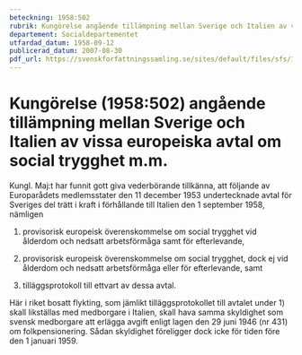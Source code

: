 ```yaml
---
beteckning: 1958:502
rubrik: Kungörelse angående tillämpning mellan Sverige och Italien av vissa europeiska avtal om social trygghet m.m.
departement: Socialdepartementet
utfardad_datum: 1958-09-12
publicerad_datum: 2007-08-30
pdf_url: https://svenskforfattningssamling.se/sites/default/files/sfs/1958-09/SFS1958-502.pdf
---
```


# Kungörelse (1958:502) angående tillämpning mellan Sverige och Italien av vissa europeiska avtal om social trygghet m.m.

Kungl. Maj:t har funnit gott giva vederbörande tillkänna, att följande av Europarådets medlemsstater den 11 december 1953 undertecknade avtal för Sveriges del trätt i kraft i förhållande till Italien den 1 september 1958, nämligen

1) provisorisk europeisk överenskommelse om social trygghet vid ålderdom och nedsatt arbetsförmåga samt för efterlevande,

2) provisorisk europeisk överenskommelse om social trygghet, dock ej vid ålderdom och nedsatt arbetsförmåga eller för efterlevande, samt

3) tilläggsprotokoll till ettvart av dessa avtal.

Här i riket bosatt flykting, som jämlikt tilläggsprotokollet till avtalet under 1) skall likställas med medborgare i Italien, skall hava samma skyldighet som svensk medborgare att erlägga avgift enligt lagen den 29 juni 1946 (nr 431) om folkpensionering. Sådan skyldighet föreligger dock icke för tiden före den 1 januari 1959.